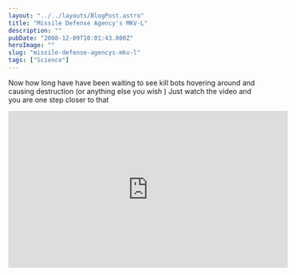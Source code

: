 ```yaml
---
layout: "../../layouts/BlogPost.astro"
title: "Missile Defense Agency's MKV-L"
description: ""
pubDate: "2008-12-09T10:01:43.000Z"
heroImage: ""
slug: "missile-defense-agencys-mkv-l"
tags: ["Science"]
---
```


Now how long have have been waiting to see kill bots hovering around and causing destruction (or anything else you wish ) Just watch the video and you are one step closer to that

<iframe width="560" height="315" src="https://www.youtube-nocookie.com/embed/W1HCFM9yoKo" title="YouTube video player" frameborder="0" allow="accelerometer; autoplay; clipboard-write; encrypted-media; gyroscope; picture-in-picture" allowfullscreen></iframe>